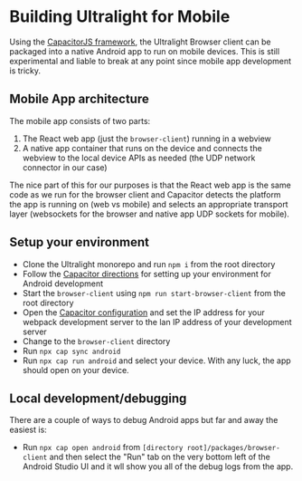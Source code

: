 # Building Ultralight for Mobile

Using the [CapacitorJS framework](https://capacitorjs.com/), the Ultralight Browser client can be packaged into a native Android app to run on mobile devices.  This is still experimental and liable to break at any point since mobile app development is tricky.

## Mobile App architecture

The mobile app consists of two parts:
1) The React web app (just the `browser-client`) running in a webview
2) A native app container that runs on the device and connects the webview to the local device APIs as needed (the UDP network connector in our case)

The nice part of this for our purposes is that the React web app is the same code as we run for the browser client and Capacitor detects the platform the app is running on (web vs mobile) and selects an appropriate transport layer (websockets for the browser and native app UDP sockets for mobile).

## Setup your environment

- Clone the Ultralight monorepo and run `npm i` from the root directory
- Follow the [Capacitor directions](https://capacitorjs.com/docs/getting-started/environment-setup) for setting up your environment for Android development
- Start the `browser-client` using `npm run start-browser-client` from the root directory
- Open the [Capacitor configuration](../capacitor.config.ts) and set the IP address for your webpack development server to the lan IP address of your development server
- Change to the `browser-client` directory
- Run `npx cap sync android`
- Run `npx cap run android` and select your device.  With any luck, the app should open on your device.

## Local development/debugging

There are a couple of ways to debug Android apps but far and away the easiest is:
 - Run `npx cap open android` from `[directory root]/packages/browser-client` and then select the "Run" tab on the very bottom left of the Android Studio UI and it wll show you all of the debug logs from the app.